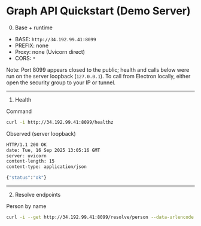 # Graph API Quickstart (Demo Server)

0) Base + runtime
- BASE: `http://34.192.99.41:8099`
- PREFIX: none
- Proxy: none (Uvicorn direct)
- CORS: `*`

Note: Port 8099 appears closed to the public; health and calls below were run on the server loopback (`127.0.0.1`). To call from Electron locally, either open the security group to your IP or tunnel.

---

1) Health

Command
```bash
curl -i http://34.192.99.41:8099/healthz
```

Observed (server loopback)
```bash
HTTP/1.1 200 OK
date: Tue, 16 Sep 2025 13:05:16 GMT
server: uvicorn
content-length: 15
content-type: application/json

{"status":"ok"}
```

---

2) Resolve endpoints

Person by name
```bash
curl -i --get http://34.192.99.41:8099/resolve/person --data-urlencode q=david
